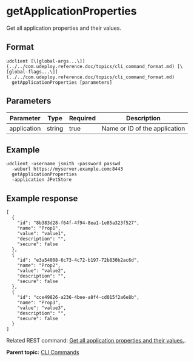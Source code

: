 # getApplicationProperties

Get all application properties and their values.

## Format

```
udclient [\[global-args...\]](../../com.udeploy.reference.doc/topics/cli_command_format.md) [\[global-flags...\]](../../com.udeploy.reference.doc/topics/cli_command_format.md)
  getApplicationProperties [parameters]
```

## Parameters

|Parameter|Type|Required|Description|
|---------|----|--------|-----------|
|application|string|true|Name or ID of the application|

## Example

```
udclient -username jsmith -password passwd 
  -weburl https://myserver.example.com:8443
  getApplicationProperties
  -application JPetStore
```

## Example response

```
[
  {
    "id": "8b383d28-f64f-4f94-8ea1-1e85a323f527",
    "name": "Prop1",
    "value": "value1",
    "description": "",
    "secure": false
  },
  {
    "id": "e3a54008-6c73-4c72-b197-72b830b2ac6d",
    "name": "Prop2",
    "value": "value2",
    "description": "",
    "secure": false
  },
  {
    "id": "cce49826-a236-4bee-a8f4-cd015f2a6e8b",
    "name": "Prop3",
    "value": "value3",
    "description": "",
    "secure": false
  }
]
```

Related REST command: [Get all application properties and their values.](rest_cli_application_getproperties_get.md).

**Parent topic:** [CLI Commands](../../com.udeploy.reference.doc/topics/cli_commands.md)

